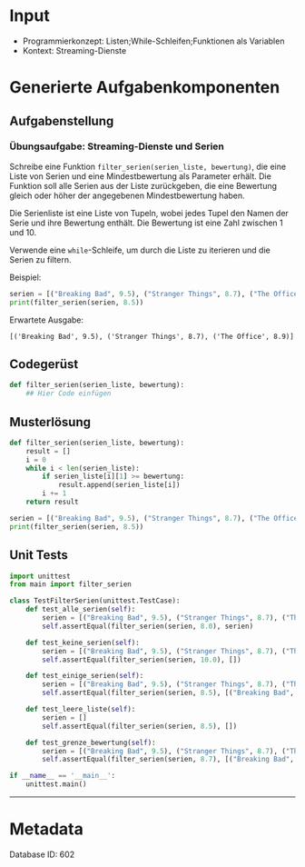 # Input
- Programmierkonzept: Listen;While-Schleifen;Funktionen als Variablen
- Kontext: Streaming-Dienste

# Generierte Aufgabenkomponenten
## Aufgabenstellung
### Übungsaufgabe: Streaming-Dienste und Serien

Schreibe eine Funktion `filter_serien(serien_liste, bewertung)`, die eine Liste von Serien und eine Mindestbewertung als Parameter erhält. Die Funktion soll alle Serien aus der Liste zurückgeben, die eine Bewertung gleich oder höher der angegebenen Mindestbewertung haben.

Die Serienliste ist eine Liste von Tupeln, wobei jedes Tupel den Namen der Serie und ihre Bewertung enthält. Die Bewertung ist eine Zahl zwischen 1 und 10.

Verwende eine `while`-Schleife, um durch die Liste zu iterieren und die Serien zu filtern.

Beispiel:

```python
serien = [("Breaking Bad", 9.5), ("Stranger Things", 8.7), ("The Office", 8.9), ("Friends", 8.0)]
print(filter_serien(serien, 8.5))
```

Erwartete Ausgabe:

```
[('Breaking Bad', 9.5), ('Stranger Things', 8.7), ('The Office', 8.9)]
```

## Codegerüst
```python
def filter_serien(serien_liste, bewertung):
    ## Hier Code einfügen
```

## Musterlösung
```python
def filter_serien(serien_liste, bewertung):
    result = []
    i = 0
    while i < len(serien_liste):
        if serien_liste[i][1] >= bewertung:
            result.append(serien_liste[i])
        i += 1
    return result

serien = [("Breaking Bad", 9.5), ("Stranger Things", 8.7), ("The Office", 8.9), ("Friends", 8.0)]
print(filter_serien(serien, 8.5))
```

## Unit Tests
```python
import unittest
from main import filter_serien

class TestFilterSerien(unittest.TestCase):
    def test_alle_serien(self):
        serien = [("Breaking Bad", 9.5), ("Stranger Things", 8.7), ("The Office", 8.9), ("Friends", 8.0)]
        self.assertEqual(filter_serien(serien, 8.0), serien)

    def test_keine_serien(self):
        serien = [("Breaking Bad", 9.5), ("Stranger Things", 8.7), ("The Office", 8.9), ("Friends", 8.0)]
        self.assertEqual(filter_serien(serien, 10.0), [])

    def test_einige_serien(self):
        serien = [("Breaking Bad", 9.5), ("Stranger Things", 8.7), ("The Office", 8.9), ("Friends", 8.0)]
        self.assertEqual(filter_serien(serien, 8.5), [("Breaking Bad", 9.5), ("Stranger Things", 8.7), ("The Office", 8.9)])

    def test_leere_liste(self):
        serien = []
        self.assertEqual(filter_serien(serien, 8.5), [])

    def test_grenze_bewertung(self):
        serien = [("Breaking Bad", 9.5), ("Stranger Things", 8.7), ("The Office", 8.9), ("Friends", 8.0)]
        self.assertEqual(filter_serien(serien, 8.7), [("Breaking Bad", 9.5), ("Stranger Things", 8.7), ("The Office", 8.9)])

if __name__ == '__main__':
    unittest.main()
```
___
# Metadata
Database ID: 602
